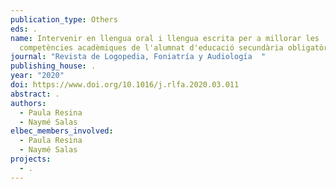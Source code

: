 ```yaml
---
publication_type: Others
eds: .
name: Intervenir en llengua oral i llengua escrita per a millorar les
  competències acadèmiques de l'alumnat d'educació secundària obligatòria (ESO)
journal: "Revista de Logopedia, Foniatría y Audiología  "
publishing_house: .
year: "2020"
doi: https://www.doi.org/10.1016/j.rlfa.2020.03.011
abstract: .
authors:
  - Paula Resina
  - Naymé Salas
elbec_members_involved:
  - Paula Resina
  - Naymé Salas
projects:
  - .
---
```

